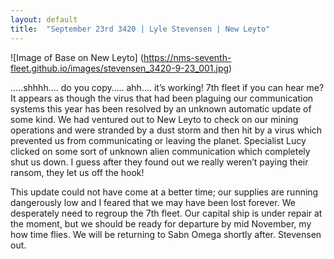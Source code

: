 ```yaml
---
layout: default
title:  "September 23rd 3420 | Lyle Stevensen | New Leyto"
---
```


![Image of Base on New Leyto]
(https://nms-seventh-fleet.github.io/images/stevensen_3420-9-23_001.jpg)

<p>…..shhhh…. do you copy….. ahh…. it’s working! 7th fleet if you can hear me? It appears as though the virus that had been plaguing our communication systems this year has been resolved by an unknown automatic update of some kind. We had ventured out to New Leyto to check on our mining operations and were stranded by a dust storm and then hit by a virus which prevented us from communicating or leaving the planet. Specialist Lucy clicked on some sort of unknown alien communication which completely shut us down. I guess after they found out we really weren’t paying their ransom, they let us off the hook!
</p>

<p>This update could not have come at a better time; our supplies are running dangerously low and I feared that we may have been lost forever. We desperately need to regroup the 7th fleet. Our capital ship is under repair at the moment, but we should be ready for departure by mid November, my how time flies. We will be returning to Sabn Omega shortly after. Stevensen out.</p>


<!--more-->



